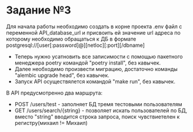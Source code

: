 # Задание №3

Для начала работы необходимо создать в корне проекта .env файл с переменной 
API_database_url и присвоить ей значение url адреса по которому необходимо обращаться к ДБ в формате postgresql://[user[:password]@][netloc][:port][/dbname]

- Теперь нужно усатновить все записимости с помощью пакетного менеджера poetry командой "poetry install", без кавычек.
- Далее необходимо произвести миграцию, достаточно команды "alembic upgrade head", без кавычек.
- Запуск API осуществялется командой "make run", без кавычек.

В API предусмотренно два маршрута:
- POST /users/test - заполняет БД тремя тестовыми пользователям
- GET /users/search/{string} - позволяет искать пользователей по БД, вместо "string" вводится строка запроса, поиск чувствиетелен к регистру(михаил != Михаил)